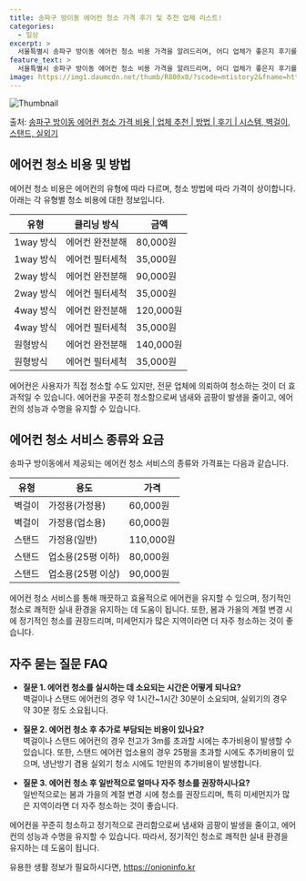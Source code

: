 ```yaml
---
title: 송파구 방이동 에어컨 청소 가격 후기 및 추천 업체 리스트!
categories:
  - 일상
excerpt: >
  서울특별시 송파구 방이동 에어컨 청소 비용 가격을 알려드리며, 어디 업체가 좋은지 후기를 통해 알아보겠습니다. 현재 글에서는 시스템, 벽걸이, 스탠드, 실외기 각각에 대해 청소 비용이 나와 있으니 참고하시면 되겠습니다. 에어컨 분해 청소 방법 보기 👈 클릭셀프 에어컨 청소 방법 보기👈 클릭송파구 방이동 에어컨 청소 비용시스템에어컨 방식클리닝방식금액1way 방식에어컨 완전분해80,000원1way 방식에어컨 필터세척35,000원2way 방식에어컨 완전분해90,000원2way 방식에어컨 필터세척35,000원4way 방식에어컨 완전분해120,000원4way 방식에어컨 필터세척35,000원원형방식에어컨 완전분해140,000원원형방식에어컨 필터세척35,000원에어컨 청소 견적 샘플 보기 👈 클릭에어컨 냄새의 원인에..
feature_text: >
  서울특별시 송파구 방이동 에어컨 청소 비용 가격을 알려드리며, 어디 업체가 좋은지 후기를 통해 알아보겠습니다. 현재 글에서는 시스템, 벽걸이, 스탠드, 실외기 각각에 대해 청소 비용이 나와 있으니 참고하시면 되겠습니다. 에어컨 분해 청소 방법 보기 👈 클릭셀프 에어컨 청소 방법 보기👈 클릭송파구 방이동 에어컨 청소 비용시스템에어컨 방식클리닝방식금액1way 방식에어컨 완전분해80,000원1way 방식에어컨 필터세척35,000원2way 방식에어컨 완전분해90,000원2way 방식에어컨 필터세척35,000원4way 방식에어컨 완전분해120,000원4way 방식에어컨 필터세척35,000원원형방식에어컨 완전분해140,000원원형방식에어컨 필터세척35,000원에어컨 청소 견적 샘플 보기 👈 클릭에어컨 냄새의 원인에..
image: https://img1.daumcdn.net/thumb/R800x0/?scode=mtistory2&fname=https%3A%2F%2Fblog.kakaocdn.net%2Fdn%2FD2N2e%2FbtsHu8hbreY%2FLKpalWkcbLFsl15aZQW7qk%2Fimg.webp
---
```


![Thumbnail](https://img1.daumcdn.net/thumb/R800x0/?scode=mtistory2&fname=https%3A%2F%2Fblog.kakaocdn.net%2Fdn%2FD2N2e%2FbtsHu8hbreY%2FLKpalWkcbLFsl15aZQW7qk%2Fimg.webp)

<p>출처: <a href="https://onioninfo.kr/entry/%EC%86%A1%ED%8C%8C%EA%B5%AC-%EB%B0%A9%EC%9D%B4%EB%8F%99-%EC%97%90%EC%96%B4%EC%BB%A8-%EC%B2%AD%EC%86%8C-%EA%B0%80%EA%B2%A9-%EB%B9%84%EC%9A%A9-%EC%97%85%EC%B2%B4-%EC%B6%94%EC%B2%9C-%EB%B0%A9%EB%B2%95-%ED%9B%84%EA%B8%B0-%EC%8B%9C%EC%8A%A4%ED%85%9C-%EB%B2%BD%EA%B1%B8%EC%9D%B4-%EC%8A%A4%ED%83%A0%EB%93%9C-%EC%8B%A4%EC%99%B8%EA%B8%B0" rel="dofollow">송파구 방이동 에어컨 청소 가격 비용 | 업체 추천 | 방법 | 후기 | 시스템, 벽걸이, 스탠드, 실외기</a> </p>

## 에어컨 청소 비용 및 방법

에어컨 청소 비용은 에어컨의 유형에 따라 다르며, 청소 방법에 따라 가격이 상이합니다. 아래는 각 유형별 청소 비용에 대한 정보입니다.

유형 | 클리닝 방식 | 금액  
---|---|---  
1way 방식 | 에어컨 완전분해 | 80,000원  
1way 방식 | 에어컨 필터세척 | 35,000원  
2way 방식 | 에어컨 완전분해 | 90,000원  
2way 방식 | 에어컨 필터세척 | 35,000원  
4way 방식 | 에어컨 완전분해 | 120,000원  
4way 방식 | 에어컨 필터세척 | 35,000원  
원형방식 | 에어컨 완전분해 | 140,000원  
원형방식 | 에어컨 필터세척 | 35,000원  
  
에어컨은 사용자가 직접 청소할 수도 있지만, 전문 업체에 의뢰하여 청소하는 것이 더 효과적일 수 있습니다. 에어컨을 꾸준히 청소함으로써
냄새와 곰팡이 발생을 줄이고, 에어컨의 성능과 수명을 유지할 수 있습니다.

## 에어컨 청소 서비스 종류와 요금

송파구 방이동에서 제공되는 에어컨 청소 서비스의 종류와 가격표는 다음과 같습니다.

유형 | 용도 | 가격  
---|---|---  
벽걸이 | 가정용(가정용) | 60,000원  
벽걸이 | 가정용(업소용) | 60,000원  
스탠드 | 가정용(일반) | 110,000원  
스탠드 | 업소용(25평 이하) | 80,000원  
스탠드 | 업소용(25평 이상) | 90,000원  
  
에어컨 청소 서비스를 통해 깨끗하고 효율적으로 에어컨을 유지할 수 있으며, 정기적인 청소로 쾌적한 실내 환경을 유지하는 데 도움이 됩니다.
또한, 봄과 가을의 계절 변경 시에 정기적인 청소를 권장드리며, 미세먼지가 많은 지역이라면 더 자주 청소하는 것이 좋습니다.

## 자주 묻는 질문 FAQ

  * **질문 1. 에어컨 청소를 실시하는 데 소요되는 시간은 어떻게 되나요?**  
벽걸이나 스탠드 에어컨의 경우 약 1시간~1시간 30분이 소요되며, 실외기의 경우 약 30분 정도 소요됩니다.

  * **질문 2. 에어컨 청소 후 추가로 부담되는 비용이 있나요?**  
벽걸이나 스탠드 에어컨의 경우 천고가 3m를 초과할 시에는 추가비용이 발생할 수 있습니다. 또한, 스탠드 에어컨 업소용의 경우 25평을
초과할 시에도 추가비용이 있으며, 냉난방기 겸용 실외기 청소 시에도 1만원의 추가비용이 발생합니다.

  * **질문 3. 에어컨 청소 후 일반적으로 얼마나 자주 청소를 권장하시나요?**  
일반적으로는 봄과 가을의 계절 변경 시에 청소를 권장드리며, 특히 미세먼지가 많은 지역이라면 더 자주 청소하는 것이 좋습니다.

에어컨을 꾸준히 청소하고 정기적으로 관리함으로써 냄새와 곰팡이 발생을 줄이고, 에어컨의 성능과 수명을 유지할 수 있습니다. 따라서, 정기적인
청소로 쾌적한 실내 환경을 유지하는 데 도움이 됩니다.

 

유용한 생활 정보가 필요하시다면, <a href="https://onioninfo.kr" rel="dofollow">https://onioninfo.kr</a>


